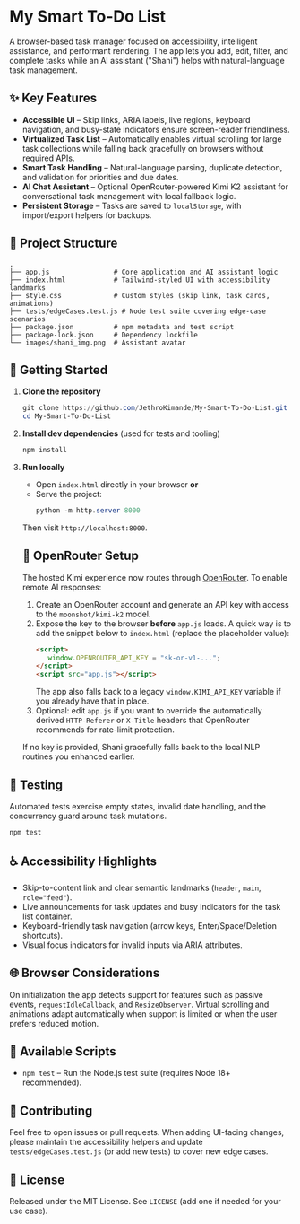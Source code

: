# My Smart To-Do List

A browser-based task manager focused on accessibility, intelligent assistance, and performant rendering. The app lets you add, edit, filter, and complete tasks while an AI assistant ("Shani") helps with natural-language task management.

## ✨ Key Features
- **Accessible UI** – Skip links, ARIA labels, live regions, keyboard navigation, and busy-state indicators ensure screen-reader friendliness.
- **Virtualized Task List** – Automatically enables virtual scrolling for large task collections while falling back gracefully on browsers without required APIs.
- **Smart Task Handling** – Natural-language parsing, duplicate detection, and validation for priorities and due dates.
- **AI Chat Assistant** – Optional OpenRouter-powered Kimi K2 assistant for conversational task management with local fallback logic.
- **Persistent Storage** – Tasks are saved to `localStorage`, with import/export helpers for backups.

## 🧭 Project Structure
```
.
├── app.js                # Core application and AI assistant logic
├── index.html            # Tailwind-styled UI with accessibility landmarks
├── style.css             # Custom styles (skip link, task cards, animations)
├── tests/edgeCases.test.js # Node test suite covering edge-case scenarios
├── package.json          # npm metadata and test script
├── package-lock.json     # Dependency lockfile
└── images/shani_img.png  # Assistant avatar
```

## 🚀 Getting Started
1. **Clone the repository**
   ```powershell
   git clone https://github.com/JethroKimande/My-Smart-To-Do-List.git
   cd My-Smart-To-Do-List
   ```
2. **Install dev dependencies** (used for tests and tooling)
   ```powershell
   npm install
   ```
3. **Run locally**
   - Open `index.html` directly in your browser **or**
   - Serve the project:
     ```powershell
     python -m http.server 8000
     ```
   Then visit `http://localhost:8000`.

   ## 🔑 OpenRouter Setup
   The hosted Kimi experience now routes through [OpenRouter](https://openrouter.ai/). To enable remote AI responses:

   1. Create an OpenRouter account and generate an API key with access to the `moonshot/kimi-k2` model.
   2. Expose the key to the browser **before** `app.js` loads. A quick way is to add the snippet below to `index.html` (replace the placeholder value):
       ```html
       <script>
          window.OPENROUTER_API_KEY = "sk-or-v1-...";
       </script>
       <script src="app.js"></script>
       ```
       The app also falls back to a legacy `window.KIMI_API_KEY` variable if you already have that in place.
   3. Optional: edit `app.js` if you want to override the automatically derived `HTTP-Referer` or `X-Title` headers that OpenRouter recommends for rate-limit protection.

   If no key is provided, Shani gracefully falls back to the local NLP routines you enhanced earlier.

## 🧪 Testing
Automated tests exercise empty states, invalid date handling, and the concurrency guard around task mutations.
```powershell
npm test
```

## ♿ Accessibility Highlights
- Skip-to-content link and clear semantic landmarks (`header`, `main`, `role="feed"`).
- Live announcements for task updates and busy indicators for the task list container.
- Keyboard-friendly task navigation (arrow keys, Enter/Space/Deletion shortcuts).
- Visual focus indicators for invalid inputs via ARIA attributes.

## 🌐 Browser Considerations
On initialization the app detects support for features such as passive events, `requestIdleCallback`, and `ResizeObserver`. Virtual scrolling and animations adapt automatically when support is limited or when the user prefers reduced motion.

## 🧰 Available Scripts
- `npm test` – Run the Node.js test suite (requires Node 18+ recommended).

## 🤝 Contributing
Feel free to open issues or pull requests. When adding UI-facing changes, please maintain the accessibility helpers and update `tests/edgeCases.test.js` (or add new tests) to cover new edge cases.

## 📄 License
Released under the MIT License. See `LICENSE` (add one if needed for your use case).
